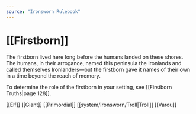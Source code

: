 ```yaml
---
source: "Ironsworn Rulebook"
---
```

# [[Firstborn]]

The firstborn lived here long before the humans landed on these shores. The humans, in their arrogance, named this peninsula the Ironlands and called themselves Ironlanders—but the firstborn gave it names of their own in a time beyond the reach of memory.

To determine the role of the firstborn in your setting, see [[Firstborn Truths|page 128]].

[[Elf]]
[[Giant]]
[[Primordial]]
[[system/Ironsworn/Troll|Troll]]
[[Varou]]